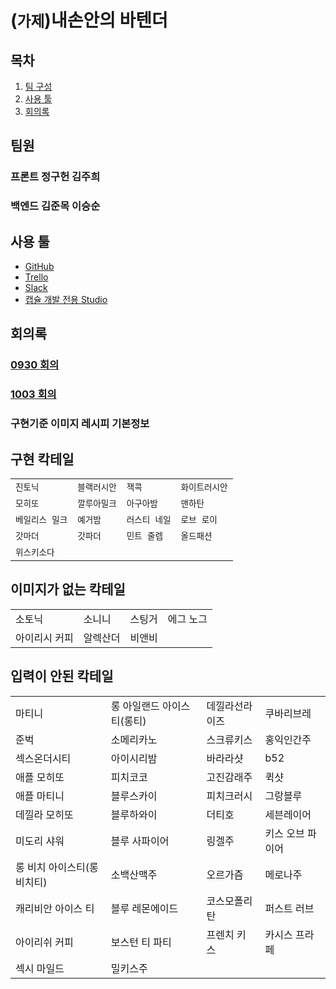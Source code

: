 # (`가제`)내손안의 바텐더

## 목차

1. [팀 구성](#팀원)
1. [사용 툴](#사용-툴)
1. [회의록](#회의록)

## 팀원

### 프론트 정구헌 김주희

### 백엔드 김준목 이승순

## 사용 툴

- [GitHub](https://github.com/TKvl6/myhand.Bartender)
- [Trello](https://trello.com/b/7OGe4zzt/%EC%B9%B5%ED%85%8C%EC%9D%BC)
- [Slack](https://www.slack.com)
- [캡슐 개발 전용 Studio](https://bixbydevelopers.com/)

## 회의록

### [0930 회의](/회의록/0930)

### [1003 회의](/회의록/1003)

### 구현기준 이미지 레시피  기본정보

## 구현 칵테일

|||||
|-|-|-|-|
|`진토닉`|`블랙러시안`|`잭콕`|`화이트러시안`|
|`모히또`|`깔루아밀크`|`아구아밤`|`맨하탄`|
|`베일리스 밀크`|`예거밤`|`러스티 네일`|`로브 로이`|
|`갓마더`|`갓파더`|`민트 줄렙`|`올드패션`|
|`위스키소다`||||

## 이미지가 없는 칵테일

|||||
|-|-|-|-|
|소토닉|소니니|스팅거|에그 노그|
|아이리시 커피|알렉산더|비앤비||


## 입력이 안된 칵테일

|||||
|-|-|-|-|
|마티니|롱 아일랜드 아이스티(롱티)|데낄라선라이즈|쿠바리브레|
|준벅|소메리카노|스크류키스|홍익인간주|
|섹스온더시티|아이시리밤|바라라샷|b52|
|애플 모히또|피치코코|고진감래주|퀵샷|
|애플 마티니|블루스카이|피치크러시|그랑블루|
|데낄라 모히또|블루하와이|더티호|세븐레이어|
|미도리 샤워|블루 사파이어|링겔주|키스 오브 파이어|
|롱 비치 아이스티(롱비치티)|소백산맥주|오르가즘|메로나주|
|캐리비안 아이스 티|블루 레몬에이드|코스모폴리탄|퍼스트 러브|
|아이리쉬 커피|보스턴 티 파티|프렌치 키스|카시스 프라페|
|섹시 마일드|밀키스주|||

